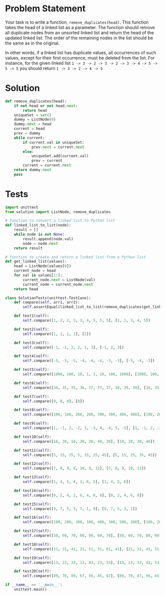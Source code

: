 # Problem Statement
Your task is to write a function, `remove_duplicates(head)`. This function takes the head of a linked list as a parameter. The function should remove all duplicate nodes from an unsorted linked list and return the head of the updated linked list. The order of the remaining nodes in the list should be the same as in the original.

In other words, if a linked list has duplicate values, all occurrences of such values, except for their first occurrence, must be deleted from the list. For instance, for the given linked list `1 -> 3 -> 2 -> 3 -> 2 -> 3 -> 4 -> 5 -> 5 -> 5` you should return `1 -> 3 -> 2 -> 4 -> 5`

# Solution
```python
def remove_duplicates(head):
    if not head or not head.next:
        return head
    uniqueSet = set()
    dummy = ListNode(0)
    dummy.next = head
    current = head
    prev = dummy
    while current:
        if current.val in uniqueSet:
            prev.next = current.next
        else:
            uniqueSet.add(current.val)
            prev = current
        current = current.next
    return dummy.next
    pass
```

# Tests
```python
import unittest
from solution import ListNode, remove_duplicates

# function to convert a linked list to Python list
def linked_list_to_list(node):
    result = []
    while node is not None:
        result.append(node.val)
        node = node.next
    return result

# function to create and return a linked list from a Python list
def get_linked_list(values):
    head = ListNode(values[0])
    current_node = head
    for val in values[1:]:
        current_node.next = ListNode(val)
        current_node = current_node.next
    return head

class SolutionTests(unittest.TestCase):
    def compare(self, arr1, arr2):
        self.assertEqual(linked_list_to_list(remove_duplicates(get_linked_list(arr1))), arr2)

    def test1(self):
        self.compare([1, 2, 2, 3, 3, 4, 5, 5, 5], [1, 2, 3, 4, 5])

    def test2(self):
        self.compare([1, 1, 1, 1], [1])

    def test3(self):
        self.compare([-1, -1, 2, 2, 3, 3], [-1, 2, 3])

    def test4(self):
        self.compare([-5, -5, -5, -4, -4, -4, -3, -3], [-5, -4, -3])

    def test5(self):
        self.compare([1000, 100, 10, 1, 1, 10, 100, 1000], [1000, 100, 10, 1])

    def test6(self):
        self.compare([34, 35, 35, 36, 37, 37, 37, 38, 39, 39], [34, 35, 36, 37, 38, 39])

    def test7(self):
        self.compare([0, 0, 0], [0])

    def test8(self):
        self.compare([100, 100, 200, 200, 300, 300, 400, 400], [100, 200, 300, 400])

    def test9(self):
        self.compare([1, -1, 2, -2, 3, -3, 4, -4, 5, -5], [1, -1, 2, -2, 3, -3, 4, -4, 5, -5])

    def test10(self):
        self.compare([10, 20, 10, 30, 20, 40, 30], [10, 20, 30, 40])

    def test11(self):
        self.compare([5, 15, 25, 5, 35, 25, 45], [5, 15, 25, 35, 45])

    def test12(self):
        self.compare([7, 8, 9, 8, 10, 9, 11], [7, 8, 9, 10, 11])

    def test13(self):
        self.compare([1, 4, 5, 4, 1, 6, 5], [1, 4, 5, 6])

    def test14(self):
        self.compare([0, 2, 4, 2, 6, 4, 8, 6], [0, 2, 4, 6, 8])

    def test15(self):
        self.compare([9, 7, 5, 3, 7, 1, 9], [9, 7, 5, 3, 1])

    def test16(self):
        self.compare([100, 200, 300, 100, 400, 300, 500, 200], [100, 200, 300, 400, 500])

    def test17(self):
        self.compare([50, 60, 70, 80, 90, 60, 70], [50, 60, 70, 80, 90])

    def test18(self):
        self.compare([21, 31, 41, 21, 51, 31, 61, 41], [21, 31, 41, 51, 61])

    def test19(self):
        self.compare([13, 23, 33, 13, 43, 23, 53], [13, 23, 33, 43, 53])

    def test20(self):
        self.compare([89, 78, 89, 67, 56, 45, 67], [89, 78, 67, 56, 45])

if __name__ == '__main__':
    unittest.main()
```